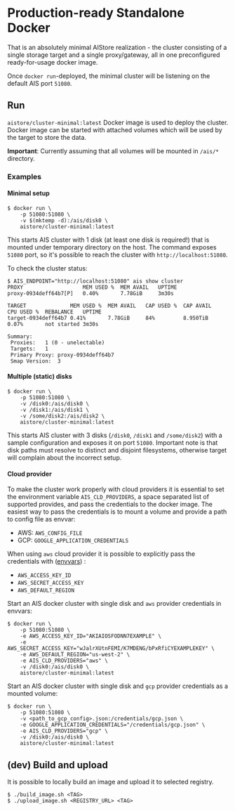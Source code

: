 # Production-ready Standalone Docker

That is an absolutely minimal AIStore realization - the cluster consisting of a single storage target and a single proxy/gateway, all in one preconfigured ready-for-usage docker image.

Once `docker run`-deployed, the minimal cluster will be listening on the default AIS port `51080`.

## Run

`aistore/cluster-minimal:latest` Docker image is used to deploy the cluster.
Docker image can be started with attached volumes which will be used by the target to store the data.

**Important**: Currently assuming that all volumes will be mounted in `/ais/*` directory.

### Examples

#### Minimal setup

```console
$ docker run \
    -p 51080:51080 \
    -v $(mktemp -d):/ais/disk0 \
    aistore/cluster-minimal:latest
```

This starts AIS cluster with 1 disk (at least one disk is required!) that is mounted under temporary directory on the host.
The command exposes `51080` port, so it's possible to reach the cluster with `http://localhost:51080`.

To check the cluster status:
```console
$ AIS_ENDPOINT="http://localhost:51080" ais show cluster
PROXY                   MEM USED %  MEM AVAIL   UPTIME
proxy-0934deff64b7[P]   0.40%       7.78GiB     3m30s

TARGET              MEM USED %  MEM AVAIL   CAP USED %  CAP AVAIL   CPU USED %  REBALANCE   UPTIME
target-0934deff64b7 0.41%       7.78GiB     84%         8.950TiB    0.07%       not started 3m30s

Summary:
 Proxies:	1 (0 - unelectable)
 Targets:	1
 Primary Proxy:	proxy-0934deff64b7
 Smap Version:	3
```

#### Multiple (static) disks

```console
$ docker run \
    -p 51080:51080 \
    -v /disk0:/ais/disk0 \
    -v /disk1:/ais/disk1 \
    -v /some/disk2:/ais/disk2 \
    aistore/cluster-minimal:latest
```

This starts AIS cluster with 3 disks (`/disk0`, `/disk1` and `/some/disk2`) with a sample configuration and exposes it on port `51080`.
Important note is that disk paths must resolve to distinct and disjoint filesystems, otherwise target will complain about the incorrect setup.

#### Cloud provider

To make the cluster work properly with cloud providers it is essential to set the environment variable `AIS_CLD_PROVIDERS`, a space separated list of supported provides, and pass the credentials to the docker image.
The easiest way to pass the credentials is to mount a volume and provide a path to config file as envvar:
 - AWS: `AWS_CONFIG_FILE`
 - GCP: `GOOGLE_APPLICATION_CREDENTIALS`

When using `aws` cloud provider it is possible to explicitly pass the credentials with ([envvars](https://docs.aws.amazon.com/cli/latest/userguide/cli-configure-envvars.html)) :
 - `AWS_ACCESS_KEY_ID`
 - `AWS_SECRET_ACCESS_KEY`
 - `AWS_DEFAULT_REGION`


Start an AIS docker cluster with single disk and `aws` provider credentials in envvars:

```console
$ docker run \
    -p 51080:51080 \
    -e AWS_ACCESS_KEY_ID="AKIAIOSFODNN7EXAMPLE" \
    -e AWS_SECRET_ACCESS_KEY="wJalrXUtnFEMI/K7MDENG/bPxRfiCYEXAMPLEKEY" \
    -e AWS_DEFAULT_REGION="us-west-2" \
    -e AIS_CLD_PROVIDERS="aws" \
    -v /disk0:/ais/disk0 \
    aistore/cluster-minimal:latest
```


Start an AIS docker cluster with single disk and `gcp` provider credentials as a mounted volume:

```console
$ docker run \
    -p 51080:51080 \
    -v <path_to_gcp_config>.json:/credentials/gcp.json \
    -e GOOGLE_APPLICATION_CREDENTIALS="/credentials/gcp.json" \
    -e AIS_CLD_PROVIDERS="gcp" \
    -v /disk0:/ais/disk0 \
    aistore/cluster-minimal:latest
```


## (dev) Build and upload

It is possible to locally build an image and upload it to selected registry.

```console
$ ./build_image.sh <TAG>
$ ./upload_image.sh <REGISTRY_URL> <TAG>
```
